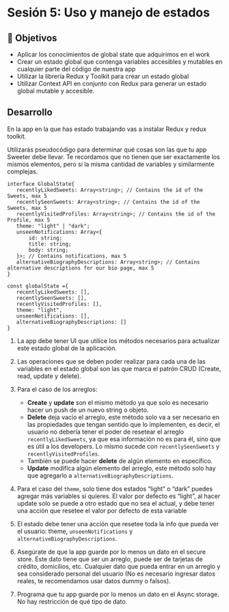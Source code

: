 # Sesión 5: Uso y manejo de estados

## :dart: Objetivos

- Aplicar los conocimientos de global state que adquirimos en el work
- Crear un estado global que contenga variables accesibles y mutables en cualquier parte del código de nuestra app
- Utilizar la librería Redux y Toolkit para crear un estado global
- Utilizar Context API en conjunto con Redux para generar un estado global mutable y accesible.

## Desarrollo

En la app en la que has estado trabajando vas a instalar Redux y redux toolkit.

Utilizarás pseudocódigo para determinar qué cosas son las que tu app Sweeter debe llevar. Te recordamos que no tienen que ser exactamente los mismos elementos, pero si la misma cantidad de variables y similarmente complejas.

```TSX
interface GlobalState{
   recentlyLikedSweets: Array<string>; // Contains the id of the Sweets, max 5
   recentlySeenSweets: Array<string>; // Contains the id of the Sweets, max 5
   recentlyVisitedProfiles: Array<string>; // Contains the id of the Profile, max 5
   theme: "light" | "dark";
   unseenNotifications: Array<{
       id: string;
       title: string;
       body: string;
   }>; // Contains notifications, max 5
   alternativeBiographyDescriptions: Array<string>; // Contains alternative descriptions for our bio page, max 5
}
 
const globalState ={
   recentlyLikedSweets: [],
   recentlySeenSweets: [],
   recentlyVisitedProfiles: [],
   theme: "light",
   unseenNotifications: [],
   alternativeBiographyDescriptions: []
}
```

1. La app debe tener UI que utilice los métodos necesarios para actualizar este estado global de la aplicación.

2. Las operaciones que se deben poder realizar para cada una de las variables en el estado global son las que marca el patrón CRUD (Create, read, update y delete).

3. Para el caso de los arreglos:
    - **Create** y **update** son el mismo método ya que solo es necesario hacer un push de un nuevo string o objeto.
    - **Delete** deja vacío el arreglo, este método solo va a ser necesario en las propiedades que tengan sentido que lo implementen, es decir, el usuario no debería tener el poder de resetear el arreglo `recentlyLikedSweets`, ya que esa información no es para él, sino que es útil a los developers. Lo mismo sucede con `recentlySeenSweets` y `recentlyVisitedProfiles`.
    - También se puede hacer **delete** de algún elemento en específico.
    - **Update** modifica algún elemento del arreglo, este método solo hay que agregarlo a `alternativeBiographyDescriptions`.


4. Para el caso del `theme`, solo tiene dos estados “light” o “dark” puedes agregar más variables si quieres. El valor por defecto es “light”, al hacer update solo se puede a otro estado que no sea el actual, y debe tener una acción que resetee el valor por defecto de esta variable

5. El estado debe tener una acción que resetee toda la info que pueda ver el usuario: theme, `unseenNotifications` y  `alternativeBiographyDescriptions`.

6. Asegúrate de que la app guarde por lo menos un dato en el secure store. Este dato tiene que ser un arreglo, puede ser de tarjetas de crédito, domicilios, etc. Cualquier dato que pueda entrar en un arreglo y sea considerado personal del usuario (No es necesario ingresar datos reales, te recomendamos usar datos dummy o falsos).
    
7. Programa que tu app guarde por lo menos un dato en el Async storage. No hay restricción de qué tipo de dato.
